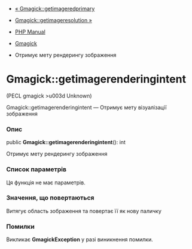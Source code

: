 - [« Gmagick::getimageredprimary](gmagick.getimageredprimary.md)
- [Gmagick::getimageresolution »](gmagick.getimageresolution.md)

- [PHP Manual](index.md)
- [Gmagick](class.gmagick.md)
- Отримує мету рендерингу зображення

# Gmagick::getimagerenderingintent

(PECL gmagick \>u003d Unknown)

Gmagick::getimagerenderingintent — Отримує мету візуалізації зображення

### Опис

public **Gmagick::getimagerenderingintent**(): int

Отримує мету рендерингу зображення

### Список параметрів

Ця функція не має параметрів.

### Значення, що повертаються

Витягує область зображення та повертає її як нову паличку

### Помилки

Викликає **GmagickException** у разі виникнення помилки.
